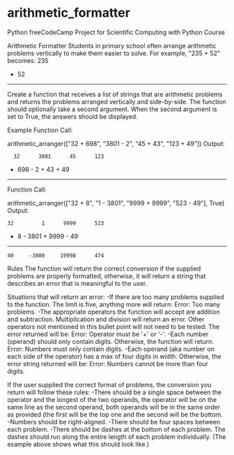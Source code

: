 # arithmetic_formatter
Python freeCodeCamp Project for Scientific Computing with Python Course

Arithmetic Formatter
Students in primary school often arrange arithmetic problems vertically to make them easier to solve. For example, "235 + 52" becomes:
    235
  +  52
  -----
Create a function that receives a list of strings that are arithmetic problems and returns the problems arranged vertically and side-by-side. The function should optionally take a second argument. When the second argument is set to True, the answers should be displayed.

Example
Function Call:

arithmetic_arranger(["32 + 698", "3801 - 2", "45 + 43", "123 + 49"])
Output:

      32      3801      45      123
   + 698    -    2    + 43    +  49
   -----    ------    ----    -----
Function Call:

arithmetic_arranger(["32 + 8", "1 - 3801", "9999 + 9999", "523 - 49"], True)
Output:

    32         1      9999      523
  +  8    - 3801    + 9999    -  49
  ----    ------    ------    -----
    40     -3800     19998      474

Rules
The function will return the correct conversion if the supplied problems are properly formatted, otherwise, it will return a string that describes an error that is meaningful to the user.

Situations that will return an error:
-If there are too many problems supplied to the function. The limit is five, anything more will return: Error: Too many problems.
-The appropriate operators the function will accept are addition and subtraction. Multiplication and division will return an error. Other operators not mentioned in this bullet point will not need to be tested. The error returned will be: Error: Operator must be '+' or '-'.
-Each number (operand) should only contain digits. Otherwise, the function will return: Error: Numbers must only contain digits.
-Each operand (aka number on each side of the operator) has a max of four digits in width. Otherwise, the error string returned will be: Error: Numbers cannot be more than four digits.

If the user supplied the correct format of problems, the conversion you return will follow these rules:
-There should be a single space between the operator and the longest of the two operands, the operator will be on the same line as the second operand, both operands will be in the same order as provided (the first will be the top one and the second will be the bottom.
-Numbers should be right-aligned.
-There should be four spaces between each problem.
-There should be dashes at the bottom of each problem. The dashes should run along the entire length of each problem individually. (The example above shows what this should look like.)